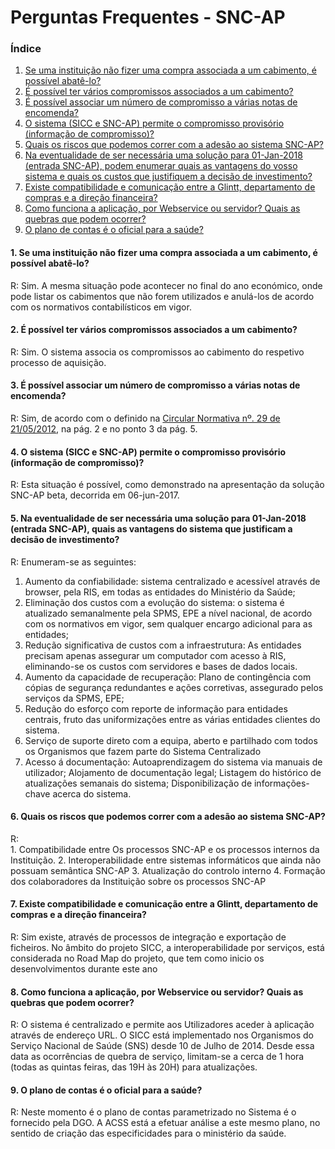 # Perguntas Frequentes - SNC-AP

### Índice

1. [Se uma instituição não fizer uma compra associada a um cabimento, é possível abatê-lo?](#1-se-uma-instituio-no-fizer-uma-compra-associada-a-um-cabimento-possvel-abat-lo)
2. [É possível ter vários compromissos associados a um cabimento?](#2-possvel-ter-vrios-compromissos-associados-a-um-cabimento)
3. [É possível associar um número de compromisso a várias notas de encomenda?](#3-possvel-associar-um-nmero-de-compromisso-a-vrias-notas-de-encomenda)
4. [O sistema (SICC e SNC-AP) permite o compromisso provisório (informação de compromisso)?](#4-o-sistema-sicc-e-snc-ap-permite-o-compromisso-provisrio-informao-de-compromisso)
6. [Quais os riscos que podemos correr com a adesão ao sistema SNC-AP?](#6-quais-os-riscos-que-podemos-correr-com-a-adeso-ao-sistema-snc-ap)
5. [Na eventualidade de ser necessária uma solução para 01-Jan-2018 (entrada SNC-AP), podem enumerar quais as vantagens do vosso sistema e quais os custos que justifiquem a decisão de investimento?](#5-na-eventualidade-de-ser-necessria-uma-soluo-para-01-jan-2018-entrada-snc-ap-podem-enumerar-quais-as-vantagens-do-vosso-sistema-e-quais-os-custos-que-justifiquem-a-deciso-de-investimento)
7. [Existe compatibilidade e comunicação entre a Glintt, departamento de compras e a direção financeira?](#7-existe-compatibilidade-e-comunicao-entre-a-glintt-departamento-de-compras-e-a-direo-financeira)
8. [Como funciona a aplicação, por Webservice ou servidor? Quais as quebras que podem ocorrer?](#8-como-funciona-a-aplicao-por-webservice-ou-servidor-quais-as-quebras-que-podem-ocorrer)
9. [O plano de contas é o oficial para a saúde?](#9-o-plano-de-contas-o-oficial-para-a-sade)

<!-- /TOC -->

#### 1. Se uma instituição não fizer uma compra associada a um cabimento, é possível abatê-lo?
R: Sim. A mesma situação pode acontecer no final do ano económico, onde pode listar os cabimentos que não forem utilizados e anulá-los de acordo com os normativos contabilísticos em vigor.

#### 2. É possível ter vários compromissos associados a um cabimento?
R: Sim. O sistema associa os compromissos ao cabimento do respetivo processo de aquisição.

#### 3. É possível associar um número de compromisso a várias notas de encomenda?
R: Sim, de acordo com o definido na [Circular Normativa nº. 29 de 21/05/2012][79669214], na pág. 2 e no ponto 3 da pág. 5.

  [79669214]: http://www2.acss.min-saude.pt/Portals/0/Circular%20Normativa%20N29%202012.pdf "Circular Normativa nº. 29 de 21/05/2012"

#### 4. O sistema (SICC e SNC-AP) permite o compromisso provisório (informação de compromisso)?
R: Esta situação é possível, como demonstrado na apresentação da solução SNC-AP beta, decorrida em 06-jun-2017.

#### 5. Na eventualidade de ser necessária uma solução para 01-Jan-2018 (entrada SNC-AP), quais as vantagens do sistema que justificam a decisão de investimento?
R: Enumeram-se as seguintes:
1. Aumento da confiabilidade: sistema centralizado e acessível através de browser, pela RIS, em todas as entidades do Ministério da Saúde;
2. Eliminação dos custos com a evolução do sistema: o sistema é atualizado semanalmente pela SPMS, EPE a nível nacional, de acordo com os normativos em vigor, sem qualquer encargo adicional para as entidades;
3. Redução significativa de custos com a infraestrutura: As entidades precisam apenas assegurar um computador com acesso à RIS, eliminando-se os custos com servidores e bases de dados locais.
4. Aumento da capacidade de recuperação: Plano de contingência com cópias de segurança redundantes e ações corretivas, assegurado pelos serviços da SPMS, EPE;
5. Redução do esforço com reporte de informação para entidades centrais, fruto das uniformizações entre as várias entidades clientes do sistema.
6. Serviço de suporte direto com a equipa, aberto e partilhado com todos os Organismos que fazem parte do Sistema Centralizado
7. Acesso á documentação: Autoaprendizagem do sistema via manuais de utilizador; Alojamento de documentação legal; Listagem do histórico de atualizações semanais do sistema; Disponibilização de informações-chave acerca do sistema.



#### 6. Quais os riscos que podemos correr com a adesão ao sistema SNC-AP?
R: 	
	1. Compatibilidade entre Os processos SNC-AP e os processos internos da Instituição.
	2. Interoperabilidade entre sistemas informáticos que ainda não possuam semântica SNC-AP
	3. Atualização do controlo interno
	4. Formação dos colaboradores da Instituição sobre os processos SNC-AP

#### 7. Existe compatibilidade e comunicação entre a Glintt, departamento de compras e a direção financeira?
R: Sim existe, através de processos de integração e exportação de ficheiros. No âmbito do projeto SICC, a interoperabilidade por serviços, está considerada no Road Map do projeto, que tem como inicio os desenvolvimentos durante este ano

#### 8. Como funciona a aplicação, por Webservice ou servidor? Quais as quebras que podem ocorrer?
R: O sistema é centralizado e permite aos Utilizadores aceder à aplicação através de endereço URL. O SICC está implementado nos Organismos do Serviço Nacional de Saúde (SNS) desde 10 de Julho de 2014. Desde essa data as ocorrências de quebra de serviço, limitam-se a cerca de 1 hora (todas as quintas feiras, das 19H às 20H) para atualizações.

#### 9. O plano de contas é o oficial para a saúde?
R: Neste momento é o plano de contas parametrizado no Sistema é o fornecido pela DGO. A ACSS está a efetuar análise a este mesmo plano, no sentido de criação das especificidades para o ministério da saúde.
